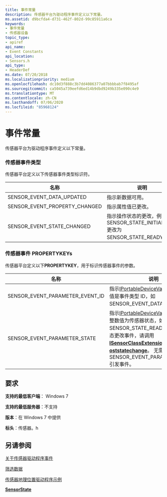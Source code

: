 ```yaml
---
title: 事件常量
description: 传感器平台为驱动程序事件定义以下常量。
ms.assetid: d9bcfda4-d731-462f-802d-99c85911a6ca
keywords:
- 事件常量
- 传感器设备
topic_type:
- apiref
api_name:
- Event Constants
api_location:
- Sensors.h
api_type:
- HeaderDef
ms.date: 07/20/2018
ms.localizationpriority: medium
ms.openlocfilehash: dc10d3f888c3b7dd4086377a07bbbbab7f8495af
ms.sourcegitcommit: ca5045a739eefd6ed14b9dbd9249b335e090c4e9
ms.translationtype: MT
ms.contentlocale: zh-CN
ms.lasthandoff: 07/06/2020
ms.locfileid: "85968124"
---
```

# <a name="event-constants"></a>事件常量


传感器平台为驱动程序事件定义以下常量。

### <a name="sensor-event-types"></a>传感器事件类型

传感器平台定义以下传感器事件类型标识符。

|名称|说明|
|--|--|
|SENSOR_EVENT_DATA_UPDATED|指示新数据可用。|
|SENSOR_EVENT_PROPERTY_CHANGED|指示属性值已更改。|
|SENSOR_EVENT_STATE_CHANGED|指示操作状态的更改，例如，从 SENSOR_STATE_INITIALIZING 更改为 SENSOR_STATE_READY。|

 

### <a name="sensor-event-propertykeys"></a>传感器事件 PROPERTYKEYs

传感器平台定义以下**PROPERTYKEY**，用于标识传感器事件的参数。

|名称|说明|
|--|--|
|SENSOR_EVENT_PARAMETER_EVENT_ID|指示[IPortableDeviceValues](https://go.microsoft.com/fwlink/p/?linkid=131486)中的<strong>GUID</strong>值是事件类型 ID，如 SENSOR_EVENT_DATA_UPDATED。|
|SENSOR_EVENT_PARAMETER_STATE|指示[IPortableDeviceValues](https://go.microsoft.com/fwlink/p/?linkid=131486)中的无符号整数值为传感器状态，如 SENSOR_STATE_READY。 若要引发状态更改事件，请调用[<strong>ISensorClassExtension：:P oststatechange</strong>](https://docs.microsoft.com/windows-hardware/drivers/ddi/sensorsclassextension/nf-sensorsclassextension-isensorclassextension-poststatechange)。 无需显式指定 SENSOR_EVENT_PARAMETER_STATE 引发事件。|

 

<a name="requirements"></a>要求
------------

**支持的最低客户端**： Windows 7

**支持的最低服务器**：不支持

**版本**：在 Windows 7 中提供

**标头**：传感器。h




## <a name="see-also"></a>另请参阅


[关于传感器驱动程序事件](about-sensor-driver-events.md)

[筛选数据](filtering-data.md)

[传感器地理位置驱动程序示例](https://docs.microsoft.com/windows-hardware/drivers/gnss/sensors-geolocation-driver-sample)

[**SensorState**](https://docs.microsoft.com/windows-hardware/drivers/ddi/sensorsclassextension/ne-sensorsclassextension-__midl___midl_itf_windowssensorclassextension_0000_0000_0001)

 

 






